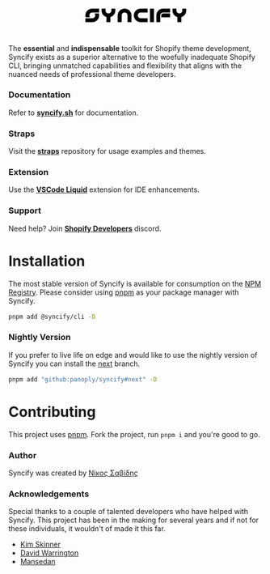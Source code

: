 <br>
<p align="center">
<a href="https://syncify.sh">
<img src="https://raw.githubusercontent.com/panoply/syncify/3b7839da26b4355943c94ddf93f81e2f41a6a2bf/assets/logo-text.svg"
width="200px">
</a>
</p>
<h1></h1>

The **essential** and **indispensable** toolkit for Shopify theme development, Syncify exists as a superior alternative to the woefully inadequate Shopify CLI, bringing unmatched capabilities and flexibility that aligns with the nuanced needs of professional theme developers.

### Documentation

Refer to **[syncify.sh](https://syncify.sh)** for documentation.

### Straps

Visit the **[straps](https://github.com/SyncifyCLI)** repository for usage examples and themes.

### Extension

Use the **[VSCode Liquid](https://github.com/panoply/vscode-liquid)** extension for IDE enhancements.

### Support

Need help? Join **[Shopify Developers](https://discord.gg/shopify-developers-597504637167468564)** discord.

# Installation

The most stable version of Syncify is available for consumption on the [NPM Registry](https://www.npmjs.com/package/@syncify/cli). Please consider using [pnpm](https://pnpm.js.org/en/cli/install) as your package manager with Syncify.

```bash
pnpm add @syncify/cli -D
```

### Nightly Version

If you prefer to live life on edge and would like to use the nightly version of Syncify you can install the [next](https://github.com/panoply/syncify/tree/next) branch.

```bash
pnpm add "github:panoply/syncify#next" -D
```

# Contributing

This project uses [pnpm](https://pnpm.js.org/en/cli/install). Fork the project, run `pnpm i` and you're good to go.

### Author

Syncify was created by [Nίκος Σαβίδης](https://github.com/panoply)

### Acknowledgements

Special thanks to a couple of talented developers who have helped with Syncify. This project has been in the making for several years and if not for these individuals, it wouldn't of made it this far.

- [Kim Skinner](https://github.com/WolfGreyDev)
- [David Warrington](https://ellodave.dev/)
- [Mansedan](https://github.com/webdeveman)
